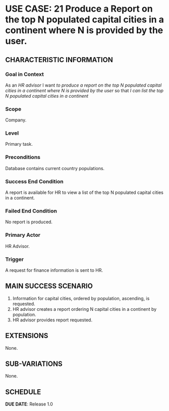 # USE CASE: 21 Produce a Report on the top N populated capital cities in a continent where N is provided by the user.

## CHARACTERISTIC INFORMATION

### Goal in Context

As an *HR advisor* I want *to produce a report on the top N populated capital cities in a continent where N is provided by the user* so that *I can list the top N populated capital cities in a continent*

### Scope

Company.

### Level

Primary task.

### Preconditions

Database contains current country populations.

### Success End Condition

A report is available for HR to view a list of the top N populated capital cities in a continent.

### Failed End Condition

No report is produced.

### Primary Actor

HR Advisor.

### Trigger

A request for finance information is sent to HR.

## MAIN SUCCESS SCENARIO

1. Information for capital cities, ordered by population, ascending, is requested.
2. HR advisor creates a report ordering N capital cities in a continent by population.
3. HR advisor provides report requested.

## EXTENSIONS

None.

## SUB-VARIATIONS

None.

## SCHEDULE

**DUE DATE**: Release 1.0